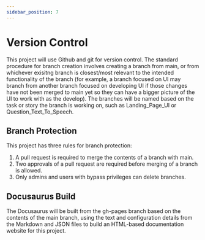 ```yaml
---
sidebar_position: 7
---
```


# Version Control

This project will use Github and git for version control. The standard procedure for branch creation involves creating a branch from main, or from whichever exisitng branch is closest/most relevant to the intended functionality of the branch (for example, a branch focused on UI may branch from another branch focused on developing UI if those changes have not been merged to main yet so they can have a bigger picture of the UI to work with as the develop). The branches will be named based on the task or story the branch is working on, such as Landing_Page_UI or Question_Text_To_Speech.

## Branch Protection

This project has three rules for branch protection:
1. A pull request is required to merge the contents of a branch with main.
2. Two approvals of a pull request are required before merging of a branch is allowed.
3. Only admins and users with bypass privileges can delete branches.


## Docusaurus Build
The Docusaurus will be built from the gh-pages branch based on the contents of the main branch, using the text and configuration details from the Markdown and JSON files to build an HTML-based documentation website for this project. 

